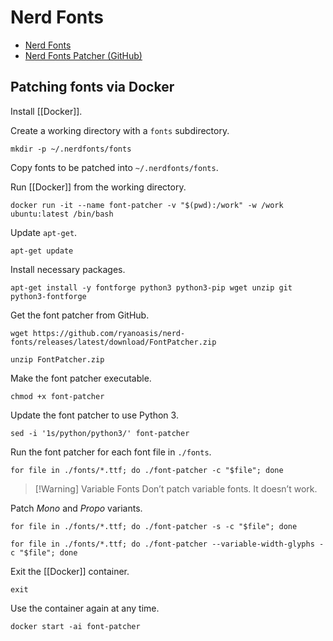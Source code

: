 # Nerd Fonts

- [Nerd Fonts](https://www.nerdfonts.com/)
- [Nerd Fonts Patcher (GitHub)](https://github.com/ryanoasis/nerd-fonts#font-patcher)

## Patching fonts via Docker

Install [[Docker]].

Create a working directory with a `fonts` subdirectory.

```shell
mkdir -p ~/.nerdfonts/fonts
```

Copy fonts to be patched into `~/.nerdfonts/fonts`.

Run [[Docker]] from the working directory.

```shell
docker run -it --name font-patcher -v "$(pwd):/work" -w /work ubuntu:latest /bin/bash
```

Update `apt-get`.

```shell
apt-get update
```

Install necessary packages.

```shell
apt-get install -y fontforge python3 python3-pip wget unzip git python3-fontforge
```

Get the font patcher from GitHub.

```shell
wget https://github.com/ryanoasis/nerd-fonts/releases/latest/download/FontPatcher.zip
```

```shell
unzip FontPatcher.zip
```

Make the font patcher executable.

```shell
chmod +x font-patcher
```

Update the font patcher to use Python 3.

```shell
sed -i '1s/python/python3/' font-patcher
```

Run the font patcher for each font file in `./fonts`.

```shell
for file in ./fonts/*.ttf; do ./font-patcher -c "$file"; done
```

> [!Warning] Variable Fonts
> Don’t patch variable fonts. It doesn’t work.

Patch *Mono* and *Propo* variants.

```shell
for file in ./fonts/*.ttf; do ./font-patcher -s -c "$file"; done
```

```shell
for file in ./fonts/*.ttf; do ./font-patcher --variable-width-glyphs -c "$file"; done
```

Exit the [[Docker]] container.

```shell
exit
```

Use the container again at any time.

```shell
docker start -ai font-patcher
```
